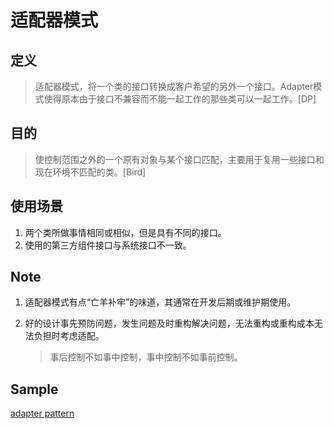 # 适配器模式
## 定义
>适配器模式，将一个类的接口转换成客户希望的另外一个接口。Adapter模式使得原本由于接口不兼容而不能一起工作的那些类可以一起工作。[DP]
## 目的
> 使控制范围之外的一个原有对象与某个接口匹配，主要用于复用一些接口和现在环境不匹配的类。[Bird]
## 使用场景
1. 两个类所做事情相同或相似，但是具有不同的接口。
2. 使用的第三方组件接口与系统接口不一致。
## Note
1. 适配器模式有点“亡羊补牢”的味道，其通常在开发后期或维护期使用。

2. 好的设计事先预防问题，发生问题及时重构解决问题，无法重构或重构成本无法负担时考虑适配。

   > 事后控制不如事中控制，事中控制不如事前控制。
## Sample

[adapter pattern](https://github.com/GZhY/learning-notes/tree/master/books/%E5%A4%A7%E8%AF%9D%E8%AE%BE%E8%AE%A1%E6%A8%A1%E5%BC%8F/c17-adapter-pattern/sample "adapter pattern") 